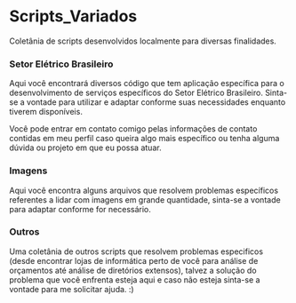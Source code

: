 # Scripts_Variados

Coletânia de scripts desenvolvidos localmente para diversas finalidades.

### Setor Elétrico Brasileiro

Aqui você encontrará diversos código que tem aplicação específica para o desenvolvimento de serviços específicos do Setor Elétrico Brasileiro.
Sinta-se a vontade para utilizar e adaptar conforme suas necessidades enquanto tiverem disponíveis.

Você pode entrar em contato comigo pelas informações de contato contidas em meu perfil caso queira algo mais específico ou tenha alguma dúvida ou projeto em que eu possa atuar.

### Imagens

Aqui você encontra alguns arquivos que resolvem problemas específicos referentes a lidar com imagens em grande quantidade, sinta-se a vontade para adaptar conforme for necessário.

### Outros

Uma coletânia de outros scripts que resolvem problemas especificos (desde encontrar lojas de informática perto de você para análise de orçamentos até análise de diretórios extensos), talvez a solução do problema que você enfrenta esteja aqui e caso não esteja sinta-se a vontade para me solicitar ajuda. :)
